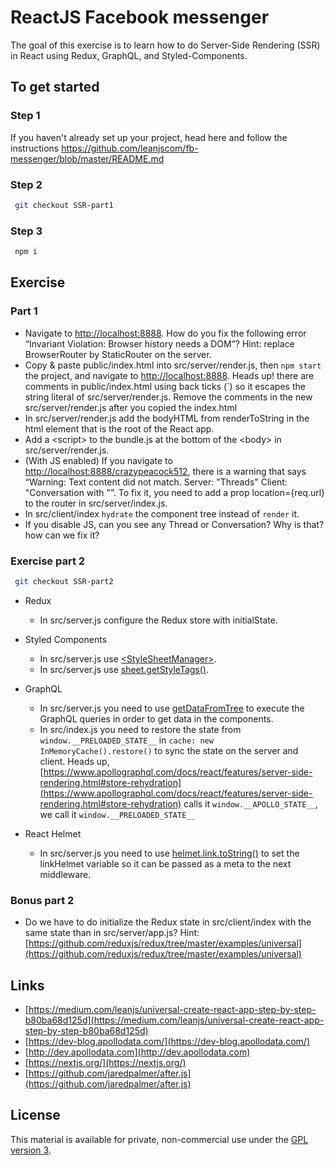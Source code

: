 # ReactJS Facebook messenger

The goal of this exercise is to learn how to do Server-Side Rendering (SSR) in React using Redux, GraphQL, and Styled-Components.

## To get started

### Step 1

If you haven't already set up your project, head here and follow the instructions https://github.com/leanjscom/fb-messenger/blob/master/README.md

### Step 2

```sh
 git checkout SSR-part1
```

### Step 3

```sh
 npm i
```

## Exercise

### Part 1

- Navigate to [http://localhost:8888](http://localhost:8888). How do you fix the following error “Invariant Violation: Browser history needs a DOM”? Hint: replace BrowserRouter by StaticRouter on the server.
- Copy & paste public/index.html into src/server/render.js, then `npm start` the project, and navigate to [http://localhost:8888](http://localhost:8888). Heads up! there are comments in public/index.html using back ticks (\`) so it escapes the string literal of src/server/render.js. Remove the comments in the new src/server/render.js after you copied the index.html
- In src/server/render.js add the bodyHTML from renderToString in the html element that is the root of the React app.
- Add a &lt;script&gt; to the bundle.js at the bottom of the &lt;body&gt; in src/server/render.js.
- (With JS enabled) If you navigate to [http://localhost:8888/crazypeacock512](http://localhost:8888/crazypeacock512), there is a warning that says “Warning: Text content did not match. Server: "Threads" Client: "Conversation with "”. To fix it, you need to add a prop location={req.url} to the router in src/server/index.js.
- In src/client/index `hydrate` the component tree instead of `render` it.
- If you disable JS, can you see any Thread or Conversation? Why is that? how can we fix it?

### Exercise part 2

```sh
 git checkout SSR-part2
```

- Redux

  - In src/server.js configure the Redux store with initialState.

- Styled Components

  - In src/server.js use [&lt;StyleSheetManager&gt;](https://www.styled-components.com/docs/advanced#server-side-rendering).
  - In src/server.js use [sheet.getStyleTags()](https://www.styled-components.com/docs/advanced#server-side-rendering).

- GraphQL

  - In src/server.js you need to use [getDataFromTree](https://www.apollographql.com/docs/react/features/server-side-rendering.html#getDataFromTree) to execute the GraphQL queries in order to get data in the components.
  - In src/index.js you need to restore the state from `window.__PRELOADED_STATE__` in `cache: new InMemoryCache().restore()` to sync the state on the server and client. Heads up, [https://www.apollographql.com/docs/react/features/server-side-rendering.html#store-rehydration](https://www.apollographql.com/docs/react/features/server-side-rendering.html#store-rehydration) calls it `window.__APOLLO_STATE__`, we call it `window.__PRELOADED_STATE__`

- React Helmet

  - In src/server.js you need to use [helmet.link.toString()](https://github.com/nfl/react-helmet#server-usage) to set the linkHelmet variable so it can be passed as a meta to the next middleware.

### Bonus part 2

- Do we have to do initialize the Redux state in src/client/index with the same state than in src/server/app.js? Hint: [https://github.com/reduxjs/redux/tree/master/examples/universal](https://github.com/reduxjs/redux/tree/master/examples/universal)

## Links

- [https://medium.com/leanjs/universal-create-react-app-step-by-step-b80ba68d125d](https://medium.com/leanjs/universal-create-react-app-step-by-step-b80ba68d125d)
- [https://dev-blog.apollodata.com/](https://dev-blog.apollodata.com/)
- [http://dev.apollodata.com](http://dev.apollodata.com)
- [https://nextjs.org/](https://nextjs.org/)
- [https://github.com/jaredpalmer/after.js](https://github.com/jaredpalmer/after.js)

## License

This material is available for private, non-commercial use under the [GPL version 3](http://www.gnu.org/licenses/gpl-3.0-standalone.html).
